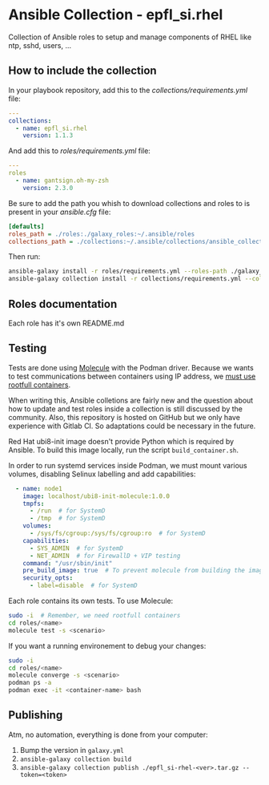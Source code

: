 # Ansible Collection - epfl_si.rhel

Collection of Ansible roles to setup and manage components of RHEL like ntp, sshd, users, ...


## How to include the collection

In your playbook repository, add this to the *collections/requirements.yml* file:

```yaml
---
collections:
  - name: epfl_si.rhel
    version: 1.1.3
```

And add this to *roles/requirements.yml* file:

```yaml
---
roles
  - name: gantsign.oh-my-zsh
    version: 2.3.0
```

Be sure to add the path you whish to download collections and roles to is present in your *ansible.cfg* file:

```ini
[defaults]
roles_path = ./roles:./galaxy_roles:~/.ansible/roles
collections_path = ./collections:~/.ansible/collections/ansible_collections
```

Then run:

```bash
ansible-galaxy install -r roles/requirements.yml --roles-path ./galaxy_roles
ansible-galaxy collection install -r collections/requirements.yml --collections-path ./collections
```

## Roles documentation

Each role has it's own README.md


## Testing

Tests are done using [Molecule](https://molecule.readthedocs.io) with the Podman driver. Because we wants to test communications between containers using IP address, we [must use rootfull containers](https://www.redhat.com/sysadmin/container-networking-podman).

When writing this, Ansible colletions are fairly new and the question about how to update and test roles inside a collection is still discussed by the community. Also, this repository is hosted on GitHub but we only have experience with Gitlab CI. So adaptations could be necessary in the future.

Red Hat ubi8-init image doesn't provide Python which is required by Ansible. To build this image locally, run the script `build_container.sh`.

In order to run systemd services inside Podman, we must mount various volumes, disabling Selinux labelling and add capabilities:

```yaml
  - name: node1
    image: localhost/ubi8-init-molecule:1.0.0
    tmpfs:
      - /run  # for SystemD
      - /tmp  # for SystemD
    volumes:
      - /sys/fs/cgroup:/sys/fs/cgroup:ro  # for SystemD
    capabilities:
      - SYS_ADMIN  # for SystemD
      - NET_ADMIN  # for FirewallD + VIP testing
    command: "/usr/sbin/init"
    pre_build_image: true  # To prevent molecule from building the image itself
    security_opts:
      - label=disable  # for SystemD
```

Each role contains its own tests. To use Molecule:

```bash
sudo -i  # Remember, we need rootfull containers
cd roles/<name>
molecule test -s <scenario>
```

If you want a running environement to debug your changes:

```bash
sudo -i
cd roles/<name>
molecule converge -s <scenario>
podman ps -a
podman exec -it <container-name> bash
```

## Publishing

Atm, no automation, everything is done from your computer:

1. Bump the version in `galaxy.yml`
1. `ansible-galaxy collection build`
1. `ansible-galaxy collection publish ./epfl_si-rhel-<ver>.tar.gz --token=<token>`
